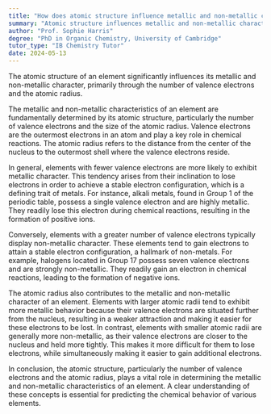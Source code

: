```yaml
---
title: "How does atomic structure influence metallic and non-metallic character?"
summary: "Atomic structure influences metallic and non-metallic character through the number of valence electrons and the atomic radius."
author: "Prof. Sophie Harris"
degree: "PhD in Organic Chemistry, University of Cambridge"
tutor_type: "IB Chemistry Tutor"
date: 2024-05-13
---
```


The atomic structure of an element significantly influences its metallic and non-metallic character, primarily through the number of valence electrons and the atomic radius.

The metallic and non-metallic characteristics of an element are fundamentally determined by its atomic structure, particularly the number of valence electrons and the size of the atomic radius. Valence electrons are the outermost electrons in an atom and play a key role in chemical reactions. The atomic radius refers to the distance from the center of the nucleus to the outermost shell where the valence electrons reside.

In general, elements with fewer valence electrons are more likely to exhibit metallic character. This tendency arises from their inclination to lose electrons in order to achieve a stable electron configuration, which is a defining trait of metals. For instance, alkali metals, found in Group 1 of the periodic table, possess a single valence electron and are highly metallic. They readily lose this electron during chemical reactions, resulting in the formation of positive ions.

Conversely, elements with a greater number of valence electrons typically display non-metallic character. These elements tend to gain electrons to attain a stable electron configuration, a hallmark of non-metals. For example, halogens located in Group 17 possess seven valence electrons and are strongly non-metallic. They readily gain an electron in chemical reactions, leading to the formation of negative ions.

The atomic radius also contributes to the metallic and non-metallic character of an element. Elements with larger atomic radii tend to exhibit more metallic behavior because their valence electrons are situated further from the nucleus, resulting in a weaker attraction and making it easier for these electrons to be lost. In contrast, elements with smaller atomic radii are generally more non-metallic, as their valence electrons are closer to the nucleus and held more tightly. This makes it more difficult for them to lose electrons, while simultaneously making it easier to gain additional electrons.

In conclusion, the atomic structure, particularly the number of valence electrons and the atomic radius, plays a vital role in determining the metallic and non-metallic characteristics of an element. A clear understanding of these concepts is essential for predicting the chemical behavior of various elements.
    